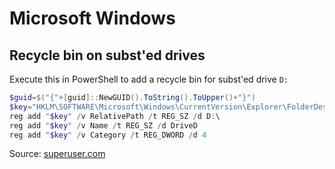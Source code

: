 # Microsoft Windows

## Recycle bin on subst'ed drives

Execute this in PowerShell to add a recycle bin for subst'ed drive `D:`

```powershell
$guid=$("{"+[guid]::NewGUID().ToString().ToUpper()+"}")
$key="HKLM\SOFTWARE\Microsoft\Windows\CurrentVersion\Explorer\FolderDescriptions\$guid"
reg add "$key" /v RelativePath /t REG_SZ /d D:\
reg add "$key" /v Name /t REG_SZ /d DriveD
reg add "$key" /v Category /t REG_DWORD /d 4
```

Source: [superuser.com](https://superuser.com/a/1902811)